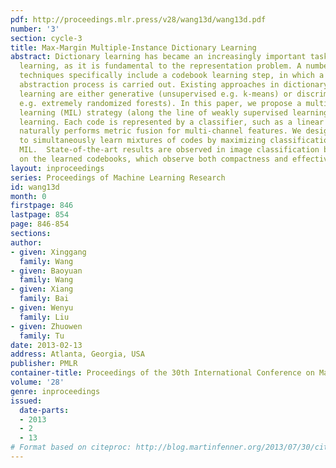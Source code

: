 ```yaml
---
pdf: http://proceedings.mlr.press/v28/wang13d/wang13d.pdf
number: '3'
section: cycle-3
title: Max-Margin Multiple-Instance Dictionary Learning
abstract: Dictionary learning has became an increasingly important task in machine
  learning, as it is fundamental to the representation problem. A number of emerging
  techniques specifically include a codebook learning step, in which a critical knowledge
  abstraction process is carried out. Existing approaches in dictionary (codebook)
  learning are either generative (unsupervised e.g. k-means) or discriminative (supervised
  e.g. extremely randomized forests). In this paper, we propose a multiple instance
  learning (MIL) strategy (along the line of weakly supervised learning) for dictionary
  learning. Each code is represented by a classifier, such as a linear SVM, which
  naturally performs metric fusion for multi-channel features. We design a formulation
  to simultaneously learn mixtures of codes by maximizing classification margins in
  MIL.  State-of-the-art results are observed in image classification benchmarks based
  on the learned codebooks, which observe both compactness and effectiveness.
layout: inproceedings
series: Proceedings of Machine Learning Research
id: wang13d
month: 0
firstpage: 846
lastpage: 854
page: 846-854
sections: 
author:
- given: Xinggang
  family: Wang
- given: Baoyuan
  family: Wang
- given: Xiang
  family: Bai
- given: Wenyu
  family: Liu
- given: Zhuowen
  family: Tu
date: 2013-02-13
address: Atlanta, Georgia, USA
publisher: PMLR
container-title: Proceedings of the 30th International Conference on Machine Learning
volume: '28'
genre: inproceedings
issued:
  date-parts:
  - 2013
  - 2
  - 13
# Format based on citeproc: http://blog.martinfenner.org/2013/07/30/citeproc-yaml-for-bibliographies/
---
```

